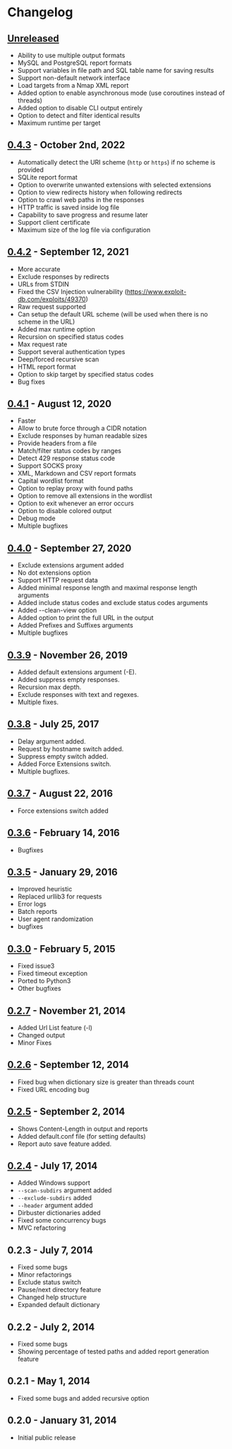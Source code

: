 # Changelog

## [Unreleased]
- Ability to use multiple output formats
- MySQL and PostgreSQL report formats
- Support variables in file path and SQL table name for saving results
- Support non-default network interface
- Load targets from a Nmap XML report
- Added option to enable asynchronous mode (use coroutines instead of threads)
- Added option to disable CLI output entirely
- Option to detect and filter identical results
- Maximum runtime per target

## [0.4.3] - October 2nd, 2022
- Automatically detect the URI scheme (`http` or `https`) if no scheme is provided
- SQLite report format
- Option to overwrite unwanted extensions with selected extensions
- Option to view redirects history when following redirects
- Option to crawl web paths in the responses
- HTTP traffic is saved inside log file
- Capability to save progress and resume later
- Support client certificate
- Maximum size of the log file via configuration

## [0.4.2] - September 12, 2021
- More accurate
- Exclude responses by redirects
- URLs from STDIN
- Fixed the CSV Injection vulnerability (https://www.exploit-db.com/exploits/49370)
- Raw request supported
- Can setup the default URL scheme (will be used when there is no scheme in the URL)
- Added max runtime option
- Recursion on specified status codes
- Max request rate
- Support several authentication types
- Deep/forced recursive scan
- HTML report format
- Option to skip target by specified status codes
- Bug fixes

## [0.4.1] - August 12, 2020
- Faster
- Allow to brute force through a CIDR notation
- Exclude responses by human readable sizes
- Provide headers from a file
- Match/filter status codes by ranges
- Detect 429 response status code
- Support SOCKS proxy
- XML, Markdown and CSV report formats
- Capital wordlist format
- Option to replay proxy with found paths
- Option to remove all extensions in the wordlist
- Option to exit whenever an error occurs
- Option to disable colored output
- Debug mode
- Multiple bugfixes

## [0.4.0] - September 27, 2020
- Exclude extensions argument added
- No dot extensions option
- Support HTTP request data
- Added minimal response length and maximal response length arguments
- Added include status codes and exclude status codes arguments
- Added --clean-view option
- Added option to print the full URL in the output
- Added Prefixes and Suffixes arguments
- Multiple bugfixes

## [0.3.9] - November 26, 2019
- Added default extensions argument (-E).
- Added suppress empty responses.
- Recursion max depth.
- Exclude responses with text and regexes.
- Multiple fixes.

## [0.3.8] - July 25, 2017
- Delay argument added.
- Request by hostname switch added.
- Suppress empty switch added.
- Added Force Extensions switch.
- Multiple bugfixes.

## [0.3.7] - August 22, 2016
- Force extensions switch added

## [0.3.6] - February 14, 2016
- Bugfixes

## [0.3.5] - January 29, 2016
- Improved heuristic
- Replaced urllib3 for requests 
- Error logs
- Batch reports 
- User agent randomization 
- bugfixes

## [0.3.0] - February 5, 2015
- Fixed issue3
- Fixed timeout exception
- Ported to Python3
- Other bugfixes

## [0.2.7] - November 21, 2014
- Added Url List feature (-l)
- Changed output
- Minor Fixes

## [0.2.6] - September 12, 2014
- Fixed bug when dictionary size is greater than threads count
- Fixed URL encoding bug

## [0.2.5] - September 2, 2014
- Shows Content-Length in output and reports
- Added default.conf file (for setting defaults)
- Report auto save feature added.

## [0.2.4] - July 17, 2014
- Added Windows support
- `--scan-subdirs` argument added
- `--exclude-subdirs` added
- `--header` argument added
- Dirbuster dictionaries added
- Fixed some concurrency bugs
- MVC refactoring

## 0.2.3 - July 7, 2014
- Fixed some bugs
- Minor refactorings
- Exclude status switch
- Pause/next directory feature
- Changed help structure
- Expanded default dictionary

## 0.2.2 - July 2, 2014
- Fixed some bugs
- Showing percentage of tested paths and added report generation feature

## 0.2.1 - May 1, 2014
- Fixed some bugs and added recursive option

## 0.2.0 - January 31, 2014
- Initial public release

[Unreleased]: https://github.com/maurosoria/dirsearch/tree/master
[0.4.3]: https://github.com/maurosoria/dirsearch/tree/v0.4.3
[0.4.2]: https://github.com/maurosoria/dirsearch/tree/v0.4.2
[0.4.1]: https://github.com/maurosoria/dirsearch/tree/v0.4.1
[0.4.0]: https://github.com/maurosoria/dirsearch/tree/v0.4.0
[0.3.9]: https://github.com/maurosoria/dirsearch/tree/v0.3.9
[0.3.8]: https://github.com/maurosoria/dirsearch/tree/v0.3.8
[0.3.7]: https://github.com/maurosoria/dirsearch/tree/v0.3.7
[0.3.6]: https://github.com/maurosoria/dirsearch/tree/v0.3.6
[0.3.5]: https://github.com/maurosoria/dirsearch/tree/v0.3.5
[0.3.0]: https://github.com/maurosoria/dirsearch/tree/v0.3.0
[0.2.7]: https://github.com/maurosoria/dirsearch/tree/v0.2.7
[0.2.6]: https://github.com/maurosoria/dirsearch/tree/v0.2.6
[0.2.5]: https://github.com/maurosoria/dirsearch/tree/v0.2.5
[0.2.4]: https://github.com/maurosoria/dirsearch/tree/v0.2.4
